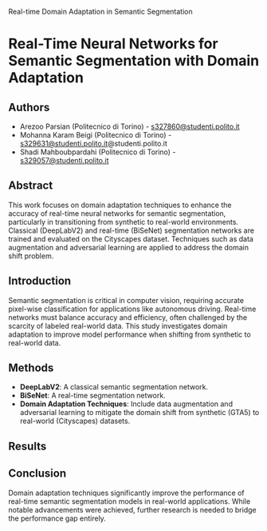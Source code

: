 Real-time Domain Adaptation in Semantic Segmentation
# Real-Time Neural Networks for Semantic Segmentation with Domain Adaptation

## Authors
- Arezoo Parsian (Politecnico di Torino) -   s327860@studenti.polito.it
- Mohanna Karam Beigi (Politecnico di Torino) -  s329631@studenti.polito.it@studenti.polito.it
- Shadi Mahboubpardahi (Politecnico di Torino) -  s329057@studenti.polito.it

## Abstract
This work focuses on domain adaptation techniques to enhance the accuracy of real-time neural networks for semantic segmentation, particularly in transitioning from synthetic to real-world environments. Classical (DeepLabV2) and real-time (BiSeNet) segmentation networks are trained and evaluated on the Cityscapes dataset. Techniques such as data augmentation and adversarial learning are applied to address the domain shift problem.

## Introduction
Semantic segmentation is critical in computer vision, requiring accurate pixel-wise classification for applications like autonomous driving. Real-time networks must balance accuracy and efficiency, often challenged by the scarcity of labeled real-world data. This study investigates domain adaptation to improve model performance when shifting from synthetic to real-world data.

## Methods
- **DeepLabV2**: A classical semantic segmentation network.
- **BiSeNet**: A real-time segmentation network.
- **Domain Adaptation Techniques**: Include data augmentation and adversarial learning to mitigate the domain shift from synthetic (GTA5) to real-world (Cityscapes) datasets.

## Results


## Conclusion
Domain adaptation techniques significantly improve the performance of real-time semantic segmentation models in real-world applications. While notable advancements were achieved, further research is needed to bridge the performance gap entirely.
